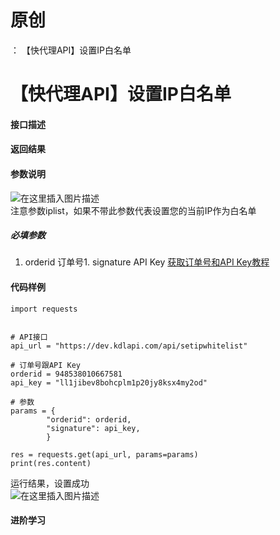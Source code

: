 # 原创
：  【快代理API】设置IP白名单

# 【快代理API】设置IP白名单

#### 接口描述

#### 返回结果

#### 参数说明

<img alt="在这里插入图片描述" src="https://i-blog.csdnimg.cn/blog_migrate/00d4bb7eb8d35419e060c8aab11fa32d.png"/><br/> 注意参数iplist，如果不带此参数代表设置您的当前IP作为白名单

##### 必填参数
1. orderid 订单号1. signature API Key
[获取订单号和API Key教程](https://blog.csdn.net/kdl_csdn/article/details/105160723)

#### 代码样例

```
import requests


# API接口
api_url = "https://dev.kdlapi.com/api/setipwhitelist"

# 订单号跟API Key
orderid = 948538010667581
api_key = "ll1jibev8bohcplm1p20jy8ksx4my2od"

# 参数
params = {
        "orderid": orderid,
        "signature": api_key,
        }

res = requests.get(api_url, params=params)
print(res.content)

```

运行结果，设置成功<br/> <img alt="在这里插入图片描述" src="https://i-blog.csdnimg.cn/blog_migrate/3d5a4087d143b64f8acb69b8a03068b0.png"/>

#### 进阶学习
